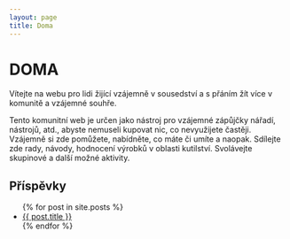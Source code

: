 ```yaml
---
layout: page
title: Doma
---
```


# DOMA

Vítejte na webu pro lidi žijící vzájemně v sousedství a s přáním žít více v komunitě a vzájemné souhře.

Tento komunitní web je určen jako nástroj pro vzájemné zápůjčky nářadí, nástrojů, atd., abyste nemuseli kupovat nic, co nevyužijete častěji. Vzájemně si zde pomůžete, nabídněte, co máte či umíte a naopak. Sdílejte zde rady, návody, hodnocení výrobků v oblasti kutilství. Svolávejte skupinové a další možné aktivity.

## Příspěvky

<ul>
  {% for post in site.posts %}
    <li>
      <a href="{{ site.baseurl }}{{ post.url }}">{{ post.title }}</a>
    </li>
  {% endfor %}
</ul>
